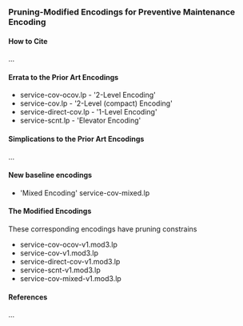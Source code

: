 ### Pruning-Modified Encodings for Preventive Maintenance Encoding

#### How to Cite

...

#### Errata to the Prior Art Encodings 

- service-cov-ocov.lp  -  '2-Level Encoding' 
- service-cov.lp  - '2-Level (compact) Encoding' 
- service-direct-cov.lp - '1-Level Encoding' 
- service-scnt.lp - 'Elevator Encoding' 

#### Simplications to the Prior Art Encodings

...

#### New baseline encodings

- 'Mixed Encoding' service-cov-mixed.lp

#### The Modified Encodings

These corresponding encodings have pruning constrains

- service-cov-ocov-v1.mod3.lp
- service-cov-v1.mod3.lp
- service-direct-cov-v1.mod3.lp
- service-scnt-v1.mod3.lp
- service-cov-mixed-v1.mod3.lp

#### References

...
